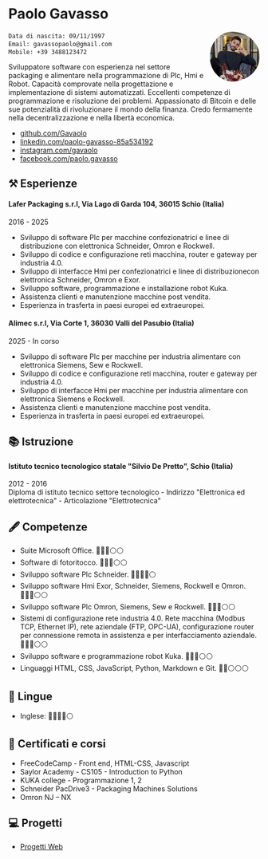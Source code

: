 # Paolo Gavasso
<img style="float:right;border-radius:50%;width:100px;padding-left:10px" src="profilo.png" />

    Data di nascita: 09/11/1997
    Email: gavassopaolo@gmail.com 
    Mobile: +39 3488123472 

Sviluppatore software con esperienza nel settore packaging e alimentare nella programmazione di Plc, Hmi e Robot. Capacità comprovate nella progettazione e implementazione di sistemi automatizzati. Eccellenti competenze di programmazione e risoluzione dei problemi. Appassionato di Bitcoin e delle sue potenzialità di rivoluzionare il mondo della finanza. Credo fermamente nella decentralizzazione e nella libertà economica.

- [github.com/Gavaolo](https://github.com/Gavaolo/gavaolo.github.io)
- [linkedin.com/paolo-gavasso-85a534192](https://www.linkedin.com/in/paolo-gavasso-85a534192)
- [instagram.com/gavaolo](https://www.instagram.com/gavaolo/?hl=it)
- [facebook.com/paolo.gavasso](https://www.facebook.com/paolo.gavasso)

## ⚒️ Esperienze
#### Lafer Packaging s.r.l, Via Lago di Garda 104, 36015 Schio (Italia)
2016 - 2025
- Sviluppo di software Plc per macchine confezionatrici e linee di distribuzione con elettronica Schneider, Omron e Rockwell.
- Sviluppo di codice e configurazione reti macchina, router e gateway per industria 4.0.
- Sviluppo di interfacce Hmi per confezionatrici e linee di distribuzionecon elettronica Schneider, Omron e Exor.
- Sviluppo software, programmazione e installazione robot Kuka.
- Assistenza clienti e manutenzione macchine post vendita.
- Esperienza in trasferta in paesi europei ed extraeuropei. 

#### Alimec s.r.l, Via Corte 1, 36030 Valli del Pasubio (Italia)
2025 - In corso
- Sviluppo di software Plc per macchine per industria alimentare con elettronica Siemens, Sew e Rockwell.
- Sviluppo di codice e configurazione reti macchina, router e gateway per industria 4.0.
- Sviluppo di interfacce Hmi per macchine per industria alimentare con elettronica Siemens e Rockwell.
- Assistenza clienti e manutenzione macchine post vendita.
- Esperienza in trasferta in paesi europei ed extraeuropei. 

## 📚 Istruzione
#### Istituto tecnico tecnologico statale "Silvio De Pretto", Schio (Italia)  
2012 - 2016  
Diploma di istituto tecnico settore tecnologico - Indirizzo "Elettronica 
ed elettrotecnica" - Articolazione "Elettrotecnica"

## 🖋️ Competenze
- Suite Microsoft Office. 🔵🔵🔵⚪⚪
- Software di fotoritocco. 🔵🔵🔵⚪⚪
- Sviluppo software Plc Schneider. 🔵🔵🔵🔵⚪
- Sviluppo software Hmi Exor, Schneider, Siemens, Rockwell e Omron. 🔵🔵🔵⚪⚪
- Sviluppo software Plc Omron, Siemens, Sew e Rockwell. 🔵🔵🔵⚪⚪
- Sistemi di configurazione rete industria 4.0. Rete macchina (Modbus TCP, Ethernet IP), rete aziendale (FTP, OPC-UA), configurazione router per connessione remota in assistenza e per interfacciamento aziendale. 🔵🔵🔵⚪⚪
- Sviluppo software e programmazione robot Kuka. 🔵🔵🔵⚪⚪
- Linguaggi HTML, CSS, JavaScript, Python, Markdown e Git. 🔵🔵⚪⚪⚪

## 💭 Lingue
- Inglese: 🔵🔵🔵🔵⚪

## 📜 Certificati e corsi
- FreeCodeCamp - Front end, HTML-CSS, Javascript
- Saylor Academy - CS105 - Introduction to Python
- KUKA college - Programmazione 1, 2
- Schneider PacDrive3 - Packaging Machines Solutions
- Omron NJ – NX

## 💻 Progetti
- [Progetti Web](https://github.com/gavaolo/gavaolo.github.io/tree/main/projects/web_projects)